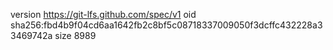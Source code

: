 version https://git-lfs.github.com/spec/v1
oid sha256:fbd4b9f04cd6aa1642fb2c8bf5c08718337009050f3dcffc432228a33469742a
size 8989
